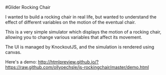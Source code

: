#Glider Rocking Chair

I wanted to build a rocking chair in real life, but wanted to understand the effect of different variables on the motion of the eventual chair.

This is a very simple simulator which displays the motion of a rocking chair, allowing you to change various variables that affect its movement.

The UI is managed by KnockoutJS, and the simulation is rendered using canvas.

Here's a demo:
http://htmlpreview.github.io/?https://raw.github.com/ollyoechsle/js-rockingchair/master/demo.html